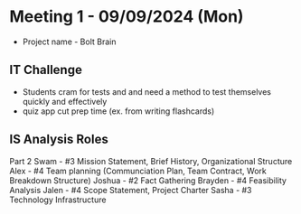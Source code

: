 # Meeting 1 - 09/09/2024 (Mon)

- Project name - Bolt Brain

## IT Challenge
- Students cram for tests and and need a method to test themselves quickly and effectively
- quiz app cut prep time (ex. from writing flashcards)

## IS Analysis Roles

Part 2
Swam - #3 Mission Statement, Brief History, Organizational Structure
Alex - #4 Team planning (Communciation Plan, Team Contract, Work Breakdown Structure)
Joshua - #2 Fact Gathering
Brayden - #4 Feasibility Analysis
Jalen - #4 Scope Statement, Project Charter
Sasha - #3 Technology Infrastructure